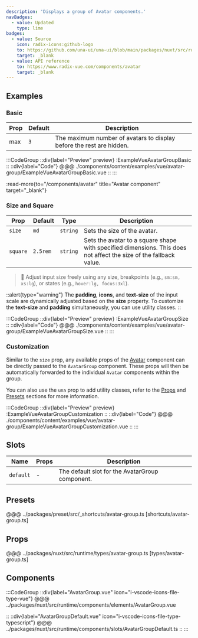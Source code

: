 ```yaml
---
description: 'Displays a group of Avatar components.'
navBadges:
  - value: Updated
    type: lime
badges:
  - value: Source
    icon: radix-icons:github-logo
    to: https://github.com/una-ui/una-ui/blob/main/packages/nuxt/src/runtime/components/slots/AvatarGroupDefault.ts
    target: _blank
  - value: API reference
    to: https://www.radix-vue.com/components/avatar
    target: _blank
---
```


## Examples

### Basic

| Prop | Default | Description                                                          |
| ---- | ------- | -------------------------------------------------------------------- |
| max  | `3`     | The maximum number of avatars to display before the rest are hidden. |

:::CodeGroup
::div{label="Preview" preview}
  :ExampleVueAvatarGroupBasic
::
::div{label="Code"}
@@@ ./components/content/examples/vue/avatar-group/ExampleVueAvatarGroupBasic.vue
::
:::

:read-more{to="/components/avatar" title="Avatar component" target="_blank"}

### Size and Square

| Prop     | Default  | Type     | Description                                                                                                       |
| -------- | -------- | -------- | ----------------------------------------------------------------------------------------------------------------- |
| `size`   | `md`     | `string` | Sets the size of the avatar.                                                                                      |
| `square` | `2.5rem` | `string` | Sets the avatar to a square shape with specified dimensions. This does not affect the size of the fallback value. |

> 🚀 Adjust input size freely using any size, breakpoints (e.g., `sm:sm, xs:lg`), or states (e.g., `hover:lg, focus:3xl`).

::alert{type="warning"}
The **padding**, **icons**, and **text-size** of the input scale are dynamically adjusted based on the **size** property. To customize the **text-size** and **padding** simultaneously, you can use utility classes.
::

:::CodeGroup
::div{label="Preview" preview}
  :ExampleVueAvatarGroupSize
::
::div{label="Code"}
@@@ ./components/content/examples/vue/avatar-group/ExampleVueAvatarGroupSize.vue
::
:::

### Customization

Similar to the `size` prop, any available props of the  [Avatar](avatar) component can be directly passed to the `AvatarGroup` component. These props will then be automatically forwarded to the individual `Avatar` components within the group.

You can also use the `una` prop to add utility classes, refer to the [Props](#props) and [Presets](#presets) sections for more information.

:::CodeGroup
::div{label="Preview" preview}
  :ExampleVueAvatarGroupCustomization
::
::div{label="Code"}
@@@ ./components/content/examples/vue/avatar-group/ExampleVueAvatarGroupCustomization.vue
::
:::

## Slots

| Name      | Props | Description                                     |
| --------- | ----- | ----------------------------------------------- |
| `default` | -     | The default slot for the AvatarGroup component. |

## Presets

@@@ ../packages/preset/src/_shortcuts/avatar-group.ts [shortcuts/avatar-group.ts]

## Props

@@@ ../packages/nuxt/src/runtime/types/avatar-group.ts [types/avatar-group.ts]

## Components

:::CodeGroup
::div{label="AvatarGroup.vue" icon="i-vscode-icons-file-type-vue"}
@@@ ../packages/nuxt/src/runtime/components/elements/AvatarGroup.vue

::
::div{label="AvatarGroupDefault.vue" icon="i-vscode-icons-file-type-typescript"}
@@@ ../packages/nuxt/src/runtime/components/slots/AvatarGroupDefault.ts
::
:::
